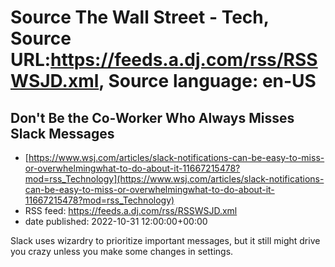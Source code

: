 # Source The Wall Street - Tech, Source URL:https://feeds.a.dj.com/rss/RSSWSJD.xml, Source language: en-US

## Don't Be the Co-Worker Who Always Misses Slack Messages
 - [https://www.wsj.com/articles/slack-notifications-can-be-easy-to-miss-or-overwhelmingwhat-to-do-about-it-11667215478?mod=rss_Technology](https://www.wsj.com/articles/slack-notifications-can-be-easy-to-miss-or-overwhelmingwhat-to-do-about-it-11667215478?mod=rss_Technology)
 - RSS feed: https://feeds.a.dj.com/rss/RSSWSJD.xml
 - date published: 2022-10-31 12:00:00+00:00

Slack uses wizardry to prioritize important messages, but it still might drive you crazy unless you make some changes in settings.
